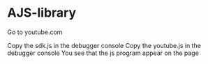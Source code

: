 # AJS-library

Go to youtube.com

Copy the sdk.js in the debugger console
Copy the youtube.js in the debugger console
You see that the js program appear on the page
